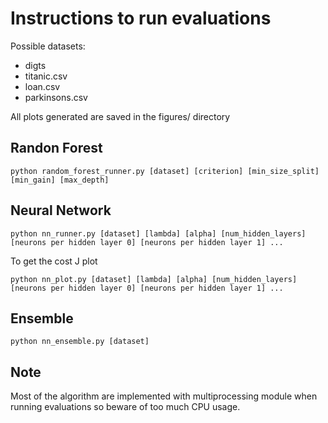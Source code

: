 # Instructions to run evaluations

Possible datasets:

- digts
- titanic.csv
- loan.csv
- parkinsons.csv

All plots generated are saved in the figures/ directory

## Randon Forest

```
python random_forest_runner.py [dataset] [criterion] [min_size_split] [min_gain] [max_depth]
```

## Neural Network

```
python nn_runner.py [dataset] [lambda] [alpha] [num_hidden_layers] [neurons per hidden layer 0] [neurons per hidden layer 1] ...
```

To get the cost J plot

```
python nn_plot.py [dataset] [lambda] [alpha] [num_hidden_layers] [neurons per hidden layer 0] [neurons per hidden layer 1] ...
```

## Ensemble

```
python nn_ensemble.py [dataset]
```

## Note

Most of the algorithm are implemented with multiprocessing module when running evaluations so beware of too much CPU usage.
